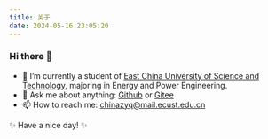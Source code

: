 ```yaml
---
title: 关于
date: 2024-05-16 23:05:20
---
```


### Hi there 👋

- 🔭 I’m currently a student of [East China University of Science and Technology](https://ecust.edu.cn/en/main.psp), majoring in Energy and Power Engineering.
- 💬 Ask me about anything: [Github](https://github.com/chinazyq123/chinazyq123/issues) or [Gitee](https://gitee.com/chinazyq/chinazyq/issues)
- 📫 How to reach me: [chinazyq@mail.ecust.edu.cn](mailto:chinazyq@mail.ecust.edu.cn)

✨ Have a nice day! ✨

<!--
**chinazyq123/chinazyq123** is a ✨ _special_ ✨ repository because its `README.md` (this file) appears on your GitHub profile.

Here are some ideas to get you started:

- 🔭 I’m currently working on ...
- 🌱 I’m currently learning ...
- 👯 I’m looking to collaborate on ...
- 🤔 I’m looking for help with ...
- 💬 Ask me about ...
- 📫 How to reach me: ...
- 😄 Pronouns: ...
- ⚡ Fun fact: ...
-->


